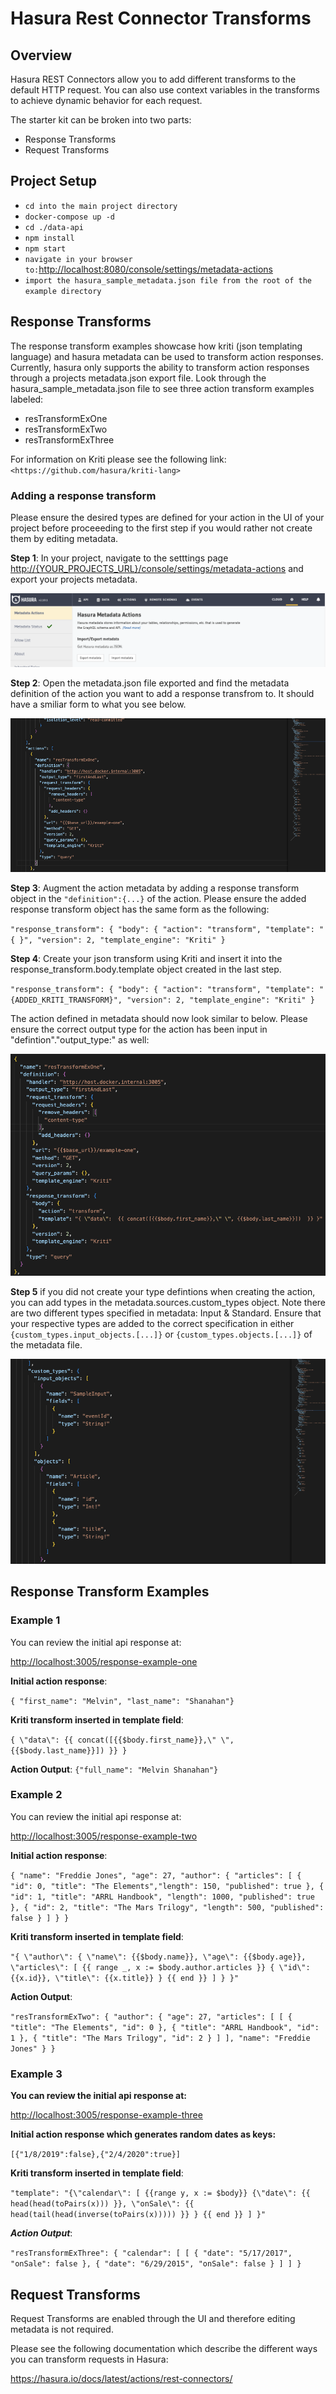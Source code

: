 # Hasura Rest Connector Transforms

## Overview

Hasura REST Connectors allow you to add different transforms to the default HTTP
request. You can also use context variables in the transforms to achieve dynamic
behavior for each request.

The starter kit can be broken into two parts:

- Response Transforms
- Request Transforms

## Project Setup

- `cd into the main project directory`
- `docker-compose up -d`
- `cd ./data-api`
- `npm install`
- `npm start`
- `navigate in your browser to:`<http://localhost:8080/console/settings/metadata-actions>
- `import the hasura_sample_metadata.json file from the root of the example directory`

## Response Transforms

The response transform examples showcase how kriti (json templating language)
and hasura metadata can be used to transform action responses. Currently, hasura
only supports the ability to transform action responses through a projects
metadata.json export file. Look through the hasura_sample_metadata.json file to
see three action transform examples labeled:

- resTransformExOne
- resTransformExTwo
- resTransformExThree

For information on Kriti please see the following link:
`<https://github.com/hasura/kriti-lang>`

### Adding a response transform

Please ensure the desired types are defined for your action in the UI of your
project before proceeeding to the first step if you would rather not create them
by editing metadata.

**Step 1**: In your project, navigate to the setttings page
<http://{YOUR_PROJECTS_URL}/console/settings/metadata-actions> and export your
projects metadata.

![hasura project settings page](./static-images/add_response_step_1.png?raw=true)

**Step 2**: Open the metadata.json file exported and find the metadata
definition of the action you want to add a response transfrom to. It should have
a smiliar form to what you see below.

![hasura project json metadata action](./static-images/add_response_step_2.png?raw=true)

**Step 3**: Augment the action metadata by adding a response transform object in
the `"definition":{...}` of the action. Please ensure the added response
transform object has the same form as the following:

`"response_transform": { "body": { "action": "transform", "template": "{ }", "version": 2, "template_engine": "Kriti" }`

**Step 4**: Create your json transform using Kriti and insert it into the
response_transform.body.template object created in the last step.

`"response_transform": { "body": { "action": "transform", "template": "{ADDED_KRITI_TRANSFORM}", "version": 2, "template_engine": "Kriti" }`

The action defined in metadata should now look similar to below. Please ensure
the correct output type for the action has been input in
"defintion"."output_type:" as well:

![hasura project metadata with added transform](./static-images/add_response_step_4.png?raw=true)

**Step 5** if you did not create your type defintions when creating the action,
you can add types in the metadata.sources.custom_types object. Note there are
two different types specified in metadata: Input & Standard. Ensure that your
respective types are added to the correct specification in either
`{custom_types.input_objects.[...]}` or `{custom_types.objects.[...]}` of the
metadata file.

![hasura project metadata type definition](./static-images/add_response_step_5.png?raw=true)

## Response Transform Examples

### Example 1

You can review the initial api response at:

<http://localhost:3005/response-example-one>

**Initial action response**:

`{ "first_name": "Melvin", "last_name": "Shanahan"}`

**Kriti transform inserted in template field**:

`{ \"data\": {{ concat([{{$body.first_name}},\" \", {{$body.last_name}}]) }} }`

**Action Output**: `{"full_name": "Melvin Shanahan"}`

### Example 2

You can review the initial api response at:

<http://localhost:3005/response-example-two>

**Initial action response**:

`{ "name": "Freddie Jones", "age": 27, "author": { "articles": [ { "id": 0, "title": "The Elements","length": 150, "published": true }, { "id": 1, "title": "ARRL Handbook", "length": 1000, "published": true }, { "id": 2, "title": "The Mars Trilogy", "length": 500, "published": false } ] } }`

**Kriti transform inserted in template field**:

`"{ \"author\": { \"name\": {{$body.name}}, \"age\": {{$body.age}}, \"articles\": [ {{ range _, x := $body.author.articles }} { \"id\": {{x.id}}, \"title\": {{x.title}} } {{ end }} ] } }"`

**Action Output**:

`"resTransformExTwo": { "author": { "age": 27, "articles": [ [ { "title": "The Elements", "id": 0 }, { "title": "ARRL Handbook", "id": 1 }, { "title": "The Mars Trilogy", "id": 2 } ] ], "name": "Freddie Jones" } }`

### Example 3

**You can review the initial api response at:**

<http://localhost:3005/response-example-three>

**Initial action response which generates random dates as keys:**

`[{"1/8/2019":false},{"2/4/2020":true}]`

**Kriti transform inserted in template field**:

`"template": "{\"calendar\": [ {{range y, x := $body}} {\"date\": {{ head(head(toPairs(x))) }}, \"onSale\": {{ head(tail(head(inverse(toPairs(x))))) }} } {{ end }} ] }"`

**_Action Output_**:

`"resTransformExThree": { "calendar": [ [ { "date": "5/17/2017", "onSale": false }, { "date": "6/29/2015", "onSale": false } ] ] }`

## Request Transforms

Request Transforms are enabled through the UI and therefore editing metadata is
not required.

Please see the following documentation which describe the different ways you can
transform requests in Hasura:

<https://hasura.io/docs/latest/actions/rest-connectors/>
